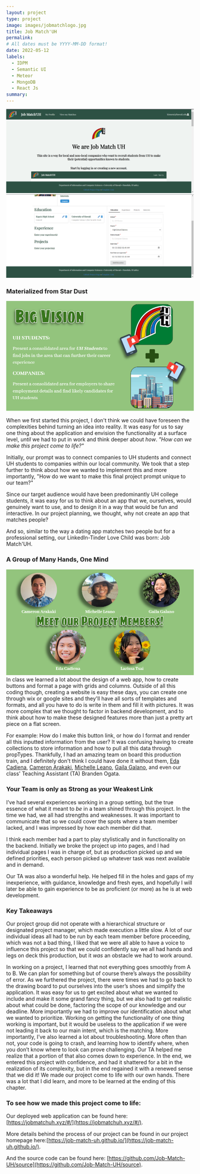 ```yaml
---
layout: project
type: project
image: images/jobmatchlogo.jpg
title: Job Match'UH
permalink: 
# All dates must be YYYY-MM-DD format!
date: 2022-05-12
labels:
  - IDPM
  - Semantic UI
  - Meteor
  - MongoDB
  - React Js
summary: 
---
```


<div class="ui extra large images">
  <img class="ui image" src="../images/jobmatchuh.png">
  <img class="ui image" src="../images/pfp.png">
</div>

### Materialized from Star Dust
<img class="ui extra large image" src="../images/bigvision.png">

When we first started this project, I don't think we could have foreseen the complexities behind turning an idea into reality. It was easy for us to say one thing about the application and envision the functionality at a surface level, *until* we had to put in work and think deeper about *how*. *"How can we make this project come to life?"*

Initially, our prompt was to connect companies to UH students and connect UH students to companies within our local community. We took that a step further to think about how we wanted to implement this and more importantly, "How do we want to make this final project prompt unique to our team?" 

Since our target audience would have been predominantly UH college students, it was easy for us to think about an app that we, ourselves, would genuinely want to use, and to design it in a way that would be fun and interactive. In our project planning, we thought, why not create an app that matches people? 

And so, similar to the way a dating app matches two people but for a professional setting, our LinkedIn-Tinder Love Child was born: Job Match'UH. 

### A Group of Many Hands, One Mind

<img class="ui extra large image" src="../images/projectmembers.png">
In class we learned a lot about the design of a web app, how to create buttons and format a page with grids and columns. Outside of all this coding though, creating a website is easy these days, you can create one through wix or google sites and they'll have all sorts of templates and formats, and all you have to do is write in them and fill it with pictures. It was more complex that we thought to factor in backend development, and to think about how to make these designed features more than just a pretty art piece on a flat screen.

For example: How do I make this button link, or how do I format and render all this inputted information from the user? It was confusing having to create collections to store information and how to pull all this data through propTypes. Thankfully, I had an amazing team on board this production train, and I definitely don't think I could have done it without them, [Eda Cadiena](https://ecadiena.github.io/), [Cameron Arakaki](https://carakaki808.github.io/), [Michelle Leano](https://michnotmeesh.github.io/), [Gaila Galano](https://gailag.github.io/), and even our class' Teaching Assistant (TA) Branden Ogata. 

### Your Team is only as Strong as your Weakest Link

I’ve had several experiences working in a group setting, but the true essence of what it meant to *be* in a team shined through this project. In the time we had, we all had strengths and weaknesses. It was important to communicate that so we could cover the spots where a team member lacked, and I was impressed by how each member did that.

I think each member had a part to play stylistically and in functionality on the backend. Initially we broke the project up into pages, and I had individual pages I was in charge of, but as production picked up and we defined priorities, each person picked up whatever task was next available and in demand.

Our TA was also a wonderful help. He helped fill in the holes and gaps of my inexperience, with guidance, knowledge and fresh eyes, and hopefully I will later be able to gain experience to be as proficient (or more) as he is at web development. 

### Key Takeaways 

Our project group did not operate with a hierarchical structure or designated project manager, which made execution a little slow. A lot of our individual ideas all had to be run by each team member before proceeding, which was not a bad thing, I liked that we were all able to have a voice to influence this project so that we could confidently say we all had hands and legs on deck this production, but it *was* an obstacle we had to work around. 
 
In working on a project, I learned that not everything goes smoothly from A to B. We can plan for something but of course there’s always the possibility of error. As we furthered the project, there were times we had to go back to the drawing board to put ourselves into the user’s shoes and simplify the application. It was easy for us to get excited about what we wanted to include and make it some grand fancy thing, but we also had to get realistic about what could be done, factoring the scope of our knowledge and our deadline. More importantly we had to improve our identification about what we wanted to prioritize. Working on getting the functionality of one thing working is important, but it would be useless to the application if we were not leading it back to our main intent, which is the matching. More importantly, I’ve also learned a lot about troubleshooting. More often than not, your code is going to crash, and learning how to identify where, when you don’t know where to look can prove challenging. Our TA helped me realize that a portion of that also comes down to experience. In the end, we entered this project with confidence, and had it shattered for a bit in the realization of its complexity, but in the end regained it with a renewed sense that we did it! We made our project come to life with our own hands. There was a lot that I did learn, and more to be learned at the ending of this chapter. 

### To see how we made this project come to life:

Our deployed web application can be found here: [https://jobmatchuh.xyz/#/](https://jobmatchuh.xyz/#/).

More details behind the process of our project can be found in our project homepage here:[https://job-match-uh.github.io/](https://job-match-uh.github.io/).

And the source code can be found here: [https://github.com/Job-Match-UH/source](https://github.com/Job-Match-UH/source).


